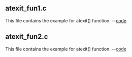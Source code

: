 <h2>atexit_fun1.c</h2>
This file contains the example for atexit() function. --<a href="https://github.com/Udhayamoorthi369/Advanced-C/blob/main/atEXIT/atexit_fun1.c">code</a>

<h2>atexit_fun2.c</h2>
This file contains the example for atexit() function. --<a href="https://github.com/Udhayamoorthi369/Advanced-C/blob/main/atEXIT/atexit_fun2.c">code</a>

